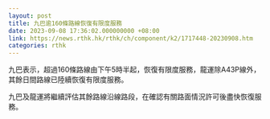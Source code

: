 ```yaml
---
layout: post
title: 九巴逾160條路線恢復有限度服務
date: 2023-09-08 17:36:02.000000000 +08:00
link: https://news.rthk.hk/rthk/ch/component/k2/1717448-20230908.htm
categories: rthk
---
```


九巴表示，超過160條路線由下午5時半起，恢復有限度服務，龍運除A43P線外，其餘日間路線已陸續恢復有限度服務。

九巴及龍運將繼續評估其餘路線沿線路段，在確認有關路面情況許可後盡快恢復服務。

